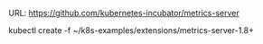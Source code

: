 URL: https://github.com/kubernetes-incubator/metrics-server

kubectl create -f ~/k8s-examples/extensions/metrics-server-1.8+

